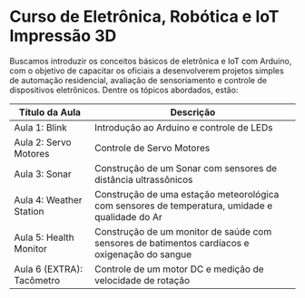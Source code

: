 # Curso de Eletrônica, Robótica e IoT Impressão 3D

Buscamos introduzir os conceitos básicos de eletrônica e IoT com Arduino, com o objetivo de capacitar os oficiais a desenvolverem projetos simples de automação residencial, avaliação de sensoriamento e controle de dispositivos eletrônicos. Dentre os tópicos abordados, estão:

| Título da Aula | Descrição |
|-----------------|-----------|
| Aula 1: Blink | Introdução ao Arduino e controle de LEDs |
| Aula 2: Servo Motores | Controle de Servo Motores |
| Aula 3: Sonar | Construção de um Sonar com sensores de distância ultrassônicos |
| Aula 4: Weather Station | Construção de uma estação meteorológica com sensores de temperatura, umidade e qualidade do Ar |
| Aula 5: Health Monitor | Construção de um monitor de saúde com sensores de batimentos cardíacos e oxigenação do sangue |
| Aula 6 (EXTRA): Tacômetro | Controle de um motor DC e medição de velocidade de rotação |

